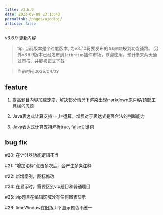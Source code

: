 ```yaml
---
title: v3.6.9
date: 2023-09-09 23:13:43
permalink: /pages/ojodioj/
article: false
---
```



v3.6.9 更新内容

> tip: 
> 当前版本是个过度版本, 为v3.7.0将要发布的`自动刷题`规划功能铺路。
> 另外v3.6.9版本已经发布到`Jetbrains`插件市场，欢迎使用，预计未来两天通过审核，并能被正式下载

> 当前时间2025/04/03

## feature

1. 提高题目内容加载速度，解决部分情况下渲染出现markdown原内容/顶部工具栏的问题

2. Java表达式计算支持==,!=运算，增强对于表达式是否合法的判断能力

3. Java表达式计算支持解析true, false关键词

## bug fix

#20: 在计时器功能逻辑不当

#21: “增加注释”点击多次后，会产生多条注释

#22: 新增案例，图标修改

#24: 在显示时，需要区别vip题目和普通题目

#25: vip题目在编辑区域没有任何图表显示

#26: timeWindow在旧版UI下显示颜色不统一